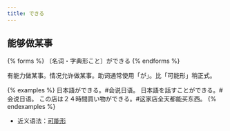 ```yaml
---
title: できる
---
```


## 能够做某事

{% forms %}
〔名词・字典形こと〕ができる
{% endforms %}

有能力做某事。情况允许做某事。助词通常使用「が」。比「可能形」稍正式。

{% examples %}
日本語ができる。#会说日语。
日本語を話すことができる。#会说日语。
この店は２４時間買い物ができる。#这家店全天都能买东西。
{% endexamples %}

- 近义语法：[可能形](../kenengxing)
